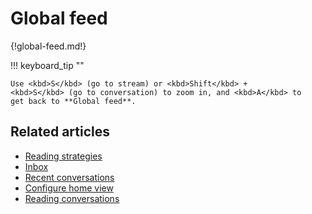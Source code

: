 # Global feed

{!global-feed.md!}

!!! keyboard_tip ""

    Use <kbd>S</kbd> (go to stream) or <kbd>Shift</kbd> +
    <kbd>S</kbd> (go to conversation) to zoom in, and <kbd>A</kbd> to
    get back to **Global feed**.


## Related articles
* [Reading strategies](/help/reading-strategies)
* [Inbox](/help/inbox)
* [Recent conversations](/help/recent-conversations)
* [Configure home view](/help/configure-home-view)
* [Reading conversations](/help/reading-conversations)
